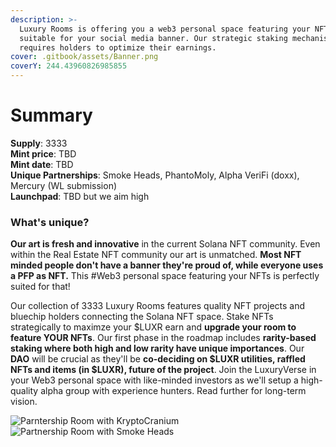 ```yaml
---
description: >-
  Luxury Rooms is offering you a web3 personal space featuring your NFTs
  suitable for your social media banner. Our strategic staking mechanism
  requires holders to optimize their earnings.
cover: .gitbook/assets/Banner.png
coverY: 244.43960826985855
---
```


# Summary

**Supply**: 3333\
**Mint price**: TBD\
**Mint date**: TBD\
**Unique Partnerships**: Smoke Heads, PhantoMoly, Alpha VeriFi (doxx), Mercury (WL submission)\
**Launchpad**: TBD but we aim high

### What's unique?

**Our art is fresh and innovative** in the current Solana NFT community. Even within the Real Estate NFT community our art is unmatched. **Most NFT minded people don't have a banner they're proud of, while everyone uses a PFP as NFT.** This #Web3 personal space featuring your NFTs is perfectly suited for that!&#x20;

Our collection of 3333 Luxury Rooms features quality NFT projects and bluechip holders connecting the Solana NFT space. Stake NFTs strategically to maximze your $LUXR earn and **upgrade your room to feature YOUR NFTs**. Our first phase in the roadmap includes **rarity-based staking where both high and low rarity have unique importances**. Our **DAO** will be crucial as they'll be **co-deciding on $LUXR utilities, raffled NFTs and items (in $LUXR), future of the project**. Join the LuxuryVerse in your Web3 personal space with like-minded investors as we'll setup a high-quality alpha group with experience hunters. Read further for long-term vision.

![Parntership Room with KryptoCranium](.gitbook/assets/SneakPeekKryptoCranium.png) ![Partnership Room with Smoke Heads](.gitbook/assets/SneakPeekSmokeHeads.png)

